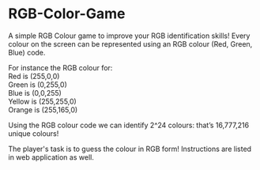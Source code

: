 # RGB-Color-Game

A simple RGB Colour game to improve your RGB identification skills! 
Every colour on the screen can be represented using an RGB colour (Red, Green, Blue) code. 

For instance the RGB colour for:\
Red is (255,0,0)\
Green is (0,255,0)\
Blue is (0,0,255)\
Yellow is (255,255,0)\
Orange is (255,165,0)

Using the RGB colour code we can identify 2^24 colours: that’s 16,777,216 unique colours!

The player's task is to guess the colour in RGB form!
Instructions are listed in web application as well.
